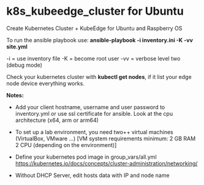 
# k8s_kubeedge_cluster for Ubuntu
Create Kubernetes Cluster + KubeEdge for Ubuntu and Raspberry OS

To run the ansible playbook use:
**ansible-playbook -i inventory.ini -K -vv site.yml**

-i  = use inventory file
-K  = become root user
-vv = verbose level two (debug mode)

Check your kubernetes cluster with **kubectl get nodes**, if it list your edge node device everything works.

**Notes:**
* Add your client hostname, username and user password to inventory.yml or use ssl certificate for ansible.
Look at the cpu architecture (x64, arm or arm64)

* To set up a lab environment, you need two++ virtual machines (VirtualBox, VMware ...)
[VM system requirements minimum:
2 GB RAM
2 CPU (depending on the environment)]

* Define your kubernetes pod image in group_vars/all.yml
https://kubernetes.io/docs/concepts/cluster-administration/networking/

* Without DHCP Server, edit hosts data with IP and node name
